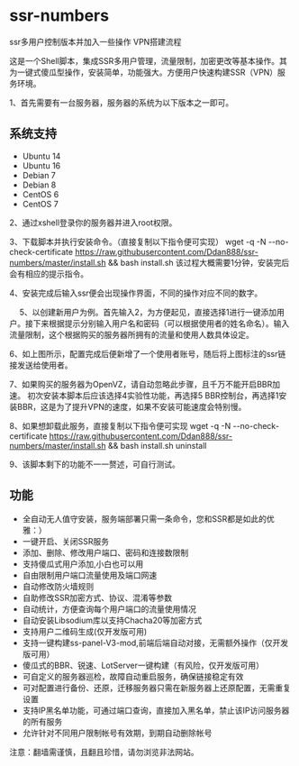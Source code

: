 # ssr-numbers
ssr多用户控制版本并加入一些操作
VPN搭建流程

这是一个Shell脚本，集成SSR多用户管理，流量限制，加密更改等基本操作。其为一键式傻瓜型操作，安装简单，功能强大。方便用户快速构建SSR（VPN）服务环境。

1、首先需要有一台服务器，服务器的系统为以下版本之一即可。
## 系统支持 ##
* Ubuntu 14
* Ubuntu 16
* Debian 7
* Debian 8
* CentOS 6
* CentOS 7

2、通过xshell登录你的服务器并进入root权限。

3、下载脚本并执行安装命令。（直接复制以下指令便可实现）
wget -q -N --no-check-certificate https://raw.githubusercontent.com/Ddan888/ssr-numbers/master/install.sh && bash install.sh
该过程大概需要1分钟，安装完后会有相应的提示指令。

4、安装完成后输入ssr便会出现操作界面，不同的操作对应不同的数字。
 
 
5、以创建新用户为例。首先输入2，为方便起见，直接选择1进行一键添加用户。接下来根据提示分别输入用户名和密码（可以根据使用者的姓名命名）。输入流量限制，这个根据购买的服务器所拥有的流量和使用人数具体设定。
 

6、如上图所示，配置完成后便新增了一个使用者账号，随后将上图标注的ssr链接发送给使用者。

7、如果购买的服务器为OpenVZ，请自动忽略此步骤，且千万不能开启BBR加速。
初次安装本脚本后应该选择4实验性功能，再选择5 BBR控制台，再选择1安装BBR，这是为了提升VPN的速度，如果不安装可能速度会特别慢。

8、如果想卸载此服务，直接复制以下指令便可实现
wget -q -N --no-check-certificate https://raw.githubusercontent.com/Ddan888/ssr-numbers/master/install.sh && bash install.sh uninstall

9、该脚本剩下的功能不一一赘述，可自行测试。
## 功能 ##
- 全自动无人值守安装，服务端部署只需一条命令，您和SSR都是如此的优雅：）
- 一键开启、关闭SSR服务
- 添加、删除、修改用户端口、密码和连接数限制
- 支持傻瓜式用户添加,小白也可以用
- 自由限制用户端口流量使用及端口网速
- 自动修改防火墙规则
- 自助修改SSR加密方式、协议、混淆等参数
- 自动统计，方便查询每个用户端口的流量使用情况
- 自动安装Libsodium库以支持Chacha20等加密方式
- 支持用户二维码生成(仅开发版可用)
- 支持一键构建ss-panel-V3-mod,前端后端自动对接，无需额外操作（仅开发版可用）
- 傻瓜式的BBR、锐速、LotServer一键构建（有风险，仅开发版可用）
- 可自定义的服务器巡检，故障自动重启服务，确保链接稳定有效
- 可对配置进行备份、还原，迁移服务器只需在新服务器上还原配置，无需重复设置
- 支持IP黑名单功能，可通过端口查询，直接加入黑名单，禁止该IP访问服务器的所有服务
- 允许针对不同用户限制帐号有效期，到期自动删除帐号


注意：翻墙需谨慎，且翻且珍惜，请勿浏览非法网站。
